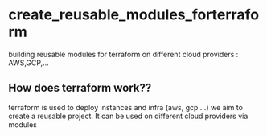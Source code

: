 # create_reusable_modules_forterraform
building reusable modules for terraform on different cloud providers : AWS,GCP,...

## How does terraform work??
terraform is used to deploy instances and infra (aws, gcp ...)
we aim to create a reusable project. It can be used on different cloud providers via modules



